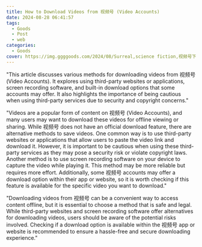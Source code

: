 ```yaml
---
title: How to Download Videos from 视频号 (Video Accounts)
date: 2024-08-28 06:41:57
tags:
  - Goods
  - Post
  - web
categories:
  - Goods
cover: https://img.ggggoods.com/2024/08/Surreal,science fiction,视频号下载,Video account download,technology,tech,diagrams,renderings,colors_20240830_00001_.png
---
```


"This article discusses various methods for downloading videos from 视频号 (Video Accounts). It explores using third-party websites or applications, screen recording software, and built-in download options that some accounts may offer. It also highlights the importance of being cautious when using third-party services due to security and copyright concerns."

"Videos are a popular form of content on 视频号 (Video Accounts), and many users may want to download these videos for offline viewing or sharing. While 视频号 does not have an official download feature, there are alternative methods to save videos. One common way is to use third-party websites or applications that allow users to paste the video link and download it. However, it is important to be cautious when using these third-party services as they may pose a security risk or violate copyright laws. Another method is to use screen recording software on your device to capture the video while playing it. This method may be more reliable but requires more effort. Additionally, some 视频号 accounts may offer a download option within their app or website, so it is worth checking if this feature is available for the specific video you want to download."

"Downloading videos from 视频号 can be a convenient way to access content offline, but it is essential to choose a method that is safe and legal. While third-party websites and screen recording software offer alternatives for downloading videos, users should be aware of the potential risks involved. Checking if a download option is available within the 视频号 app or website is recommended to ensure a hassle-free and secure downloading experience."
